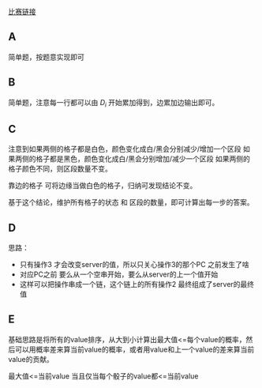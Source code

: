[比赛链接](https://atcoder.jp/contests/abc411/tasks)

## A

简单题，按题意实现即可

## B

简单题，注意每一行都可以由 $D_i$ 开始累加得到，边累加边输出即可。

## C

注意到如果两侧的格子都是白色，颜色变化成白/黑会分别减少/增加一个区段
如果两侧的格子都是黑色，颜色变化成白/黑会分别增加/减少一个区段
如果两侧的格子颜色不同，则区段数量不变。

靠边的格子 可将边缘当做白色的格子，归纳可发现结论不变。

基于这个结论，维护所有格子的状态 和 区段的数量，即可计算出每一步的答案。

## D

思路：

* 只有操作3 才会改变server的值，所以只关心操作3的那个PC 之前发生了啥
* 对应PC之前 要么从一个空串开始，要么从server的上一个值开始
* 这样可以把操作串成一个链，这个链上的所有操作2 最终组成了server的最终值

## E

基础思路是将所有的value排序，从大到小计算出最大值<=每个value的概率，然后可以用概率差来算当前value的概率，或者用value和上一个value的差来算当前value的贡献。

最大值<=当前value 当且仅当每个骰子的value都<=当前value
